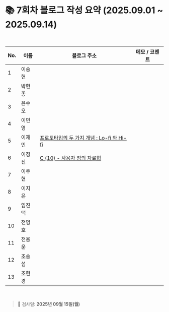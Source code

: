 # 📚 7회차 블로그 작성 요약 (2025.09.01 ~ 2025.09.14)

<br>

| No. | 이름   | 블로그 주소                                           | 메모 / 코멘트 |
|-----|--------|--------------------------------------------------------|----------------|
| 1   | 이승현 |                                                        |                |
| 2   | 박현종 |                                                        |                |
| 3   | 윤수오 |                                                        |                |
| 4   | 이민영 |                                                        |                |
| 5   | 이재민 |     [프로토타입의 두 가지 개념 : Lo-fi 와 Hi-fi](https://jam-scribble.tistory.com/45)                                                   |                |
| 6   | 이정진 |         [C (10) - 사용자 정의 자료형](https://freshdev.tistory.com/66)                                               |                |
| 7   | 이주현 |                                                        |                |
| 8   | 이지은 |                                                        |                |
| 9   | 임진택 |                                                        |                |
| 10  | 전영호 |                                                        |                |
| 11  | 전용운 |                                                        |                |
| 12  | 조승섭 |                                                        |                |
| 13  | 조현경 |                                                        |                |

<br>

> 📌 검사일: **2025년 09월 15일(월)**
